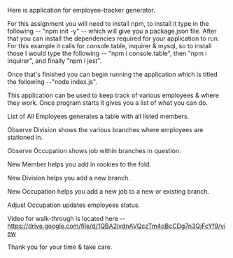 Here is application for employee-tracker generator.

For this assignment you will need to install npm, to install it type in the following -- "npm init -y" -- which will give you a package.json file. After that you can install the dependencies required for your application to run. For this example it calls for console.table, inquirer & mysql, so to install those I would type the following -- "npm i console.table", then "npm i inquirer", and finally "npm i jest".

Once that's finished you can begin running the application which is titled the following --"node index.js".

This application can be used to keep track of various employees & where they work. Once program starts it gives you a list of what you can do.

List of All Employees generates a table with all listed members.

Observe Division shows the various branches where employees are stationed in.

Observe Occupation shows job within branches in question.

New Member helps you add in rookies to the fold.

New Division helps you add a new branch.

New Occupation helps you add a new job to a new or existing branch.

Adjust Occupation updates employees status.

Video for walk-through is located here -- https://drive.google.com/file/d/1QBA2jvdnAVQczTm4qBcCDg7n3QjFcYf9/view

Thank you for your time & take care.